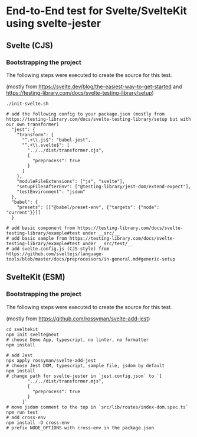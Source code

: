 # End-to-End test for Svelte/SvelteKit using svelte-jester

## Svelte (CJS)

### Bootstrapping the project

The following steps were executed to create the source for this test.

(mostly from https://svelte.dev/blog/the-easiest-way-to-get-started and https://testing-library.com/docs/svelte-testing-library/setup)

```
./init-svelte.sh

# add the following config to your package.json (mostly from https://testing-library.com/docs/svelte-testing-library/setup but with our own transformer)
  "jest": {
    "transform": {
      "^.+\\.js$": "babel-jest",
      "^.+\\.svelte$": [
        "../../dist/transformer.cjs",
        {
          "preprocess": true
        }
      ]
    },
    "moduleFileExtensions": ["js", "svelte"],
    "setupFilesAfterEnv": ["@testing-library/jest-dom/extend-expect"],
    "testEnvironment": "jsdom"
  },
  "babel": {
    "presets": [["@babel/preset-env", {"targets": {"node": "current"}}]]
  }

# add basic component from https://testing-library.com/docs/svelte-testing-library/example#test under __src/__
# add basic sample from https://testing-library.com/docs/svelte-testing-library/example#test under __src/test/__
# add svelte.config.js (CJS-style) from https://github.com/sveltejs/language-tools/blob/master/docs/preprocessors/in-general.md#generic-setup
```

## SvelteKit (ESM)

### Bootstrapping the project

The following steps were executed to create the source for this test.

(mostly from https://github.com/rossyman/svelte-add-jest)

```
cd sveltekit
npm init svelte@next
# choose Demo App, typescript, no linter, no formatter
npm install

# add Jest
npx apply rossyman/svelte-add-jest
# choose Jest DOM, typescript, sample file, jsdom by default
npm install
# change path for svelte-jester in `jest.config.json` to `[
        "../../dist/transformer.mjs",
        {
          "preprocess": true
        }
      ]`
# move jsdom comment to the top in `src/lib/routes/index-dom.spec.ts`
npm run test
# add cross-env
npm install -D cross-env
# prefix NODE_OPTIONS with cross-env in the package.json
```

